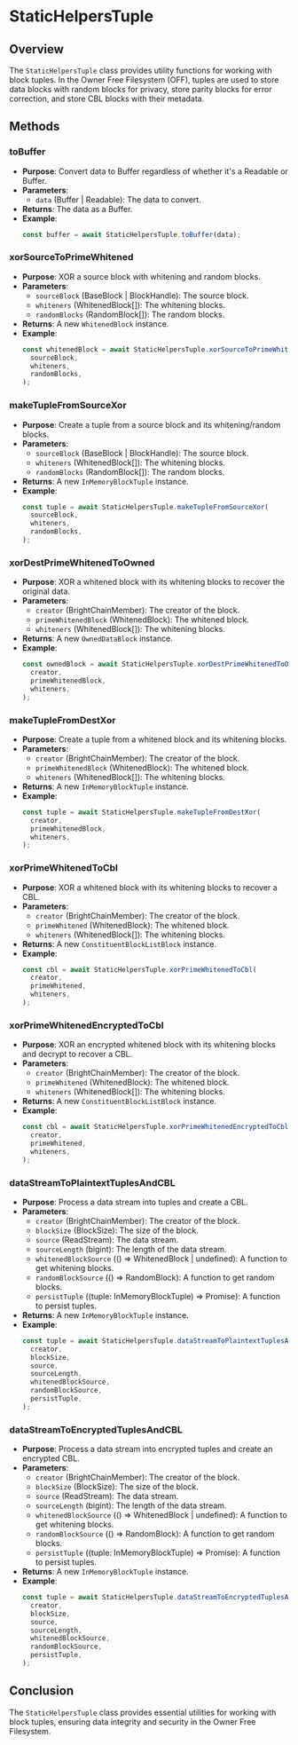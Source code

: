 # StaticHelpersTuple

## Overview

The `StaticHelpersTuple` class provides utility functions for working with block tuples. In the Owner Free Filesystem (OFF), tuples are used to store data blocks with random blocks for privacy, store parity blocks for error correction, and store CBL blocks with their metadata.

## Methods

### toBuffer

- **Purpose**: Convert data to Buffer regardless of whether it's a Readable or Buffer.
- **Parameters**:
  - `data` (Buffer | Readable): The data to convert.
- **Returns**: The data as a Buffer.
- **Example**:
  ```typescript
  const buffer = await StaticHelpersTuple.toBuffer(data);
  ```

### xorSourceToPrimeWhitened

- **Purpose**: XOR a source block with whitening and random blocks.
- **Parameters**:
  - `sourceBlock` (BaseBlock | BlockHandle): The source block.
  - `whiteners` (WhitenedBlock[]): The whitening blocks.
  - `randomBlocks` (RandomBlock[]): The random blocks.
- **Returns**: A new `WhitenedBlock` instance.
- **Example**:
  ```typescript
  const whitenedBlock = await StaticHelpersTuple.xorSourceToPrimeWhitened(
    sourceBlock,
    whiteners,
    randomBlocks,
  );
  ```

### makeTupleFromSourceXor

- **Purpose**: Create a tuple from a source block and its whitening/random blocks.
- **Parameters**:
  - `sourceBlock` (BaseBlock | BlockHandle): The source block.
  - `whiteners` (WhitenedBlock[]): The whitening blocks.
  - `randomBlocks` (RandomBlock[]): The random blocks.
- **Returns**: A new `InMemoryBlockTuple` instance.
- **Example**:
  ```typescript
  const tuple = await StaticHelpersTuple.makeTupleFromSourceXor(
    sourceBlock,
    whiteners,
    randomBlocks,
  );
  ```

### xorDestPrimeWhitenedToOwned

- **Purpose**: XOR a whitened block with its whitening blocks to recover the original data.
- **Parameters**:
  - `creator` (BrightChainMember): The creator of the block.
  - `primeWhitenedBlock` (WhitenedBlock): The whitened block.
  - `whiteners` (WhitenedBlock[]): The whitening blocks.
- **Returns**: A new `OwnedDataBlock` instance.
- **Example**:
  ```typescript
  const ownedBlock = await StaticHelpersTuple.xorDestPrimeWhitenedToOwned(
    creator,
    primeWhitenedBlock,
    whiteners,
  );
  ```

### makeTupleFromDestXor

- **Purpose**: Create a tuple from a whitened block and its whitening blocks.
- **Parameters**:
  - `creator` (BrightChainMember): The creator of the block.
  - `primeWhitenedBlock` (WhitenedBlock): The whitened block.
  - `whiteners` (WhitenedBlock[]): The whitening blocks.
- **Returns**: A new `InMemoryBlockTuple` instance.
- **Example**:
  ```typescript
  const tuple = await StaticHelpersTuple.makeTupleFromDestXor(
    creator,
    primeWhitenedBlock,
    whiteners,
  );
  ```

### xorPrimeWhitenedToCbl

- **Purpose**: XOR a whitened block with its whitening blocks to recover a CBL.
- **Parameters**:
  - `creator` (BrightChainMember): The creator of the block.
  - `primeWhitened` (WhitenedBlock): The whitened block.
  - `whiteners` (WhitenedBlock[]): The whitening blocks.
- **Returns**: A new `ConstituentBlockListBlock` instance.
- **Example**:
  ```typescript
  const cbl = await StaticHelpersTuple.xorPrimeWhitenedToCbl(
    creator,
    primeWhitened,
    whiteners,
  );
  ```

### xorPrimeWhitenedEncryptedToCbl

- **Purpose**: XOR an encrypted whitened block with its whitening blocks and decrypt to recover a CBL.
- **Parameters**:
  - `creator` (BrightChainMember): The creator of the block.
  - `primeWhitened` (WhitenedBlock): The whitened block.
  - `whiteners` (WhitenedBlock[]): The whitening blocks.
- **Returns**: A new `ConstituentBlockListBlock` instance.
- **Example**:
  ```typescript
  const cbl = await StaticHelpersTuple.xorPrimeWhitenedEncryptedToCbl(
    creator,
    primeWhitened,
    whiteners,
  );
  ```

### dataStreamToPlaintextTuplesAndCBL

- **Purpose**: Process a data stream into tuples and create a CBL.
- **Parameters**:
  - `creator` (BrightChainMember): The creator of the block.
  - `blockSize` (BlockSize): The size of the block.
  - `source` (ReadStream): The data stream.
  - `sourceLength` (bigint): The length of the data stream.
  - `whitenedBlockSource` (() => WhitenedBlock | undefined): A function to get whitening blocks.
  - `randomBlockSource` (() => RandomBlock): A function to get random blocks.
  - `persistTuple` ((tuple: InMemoryBlockTuple) => Promise<void>): A function to persist tuples.
- **Returns**: A new `InMemoryBlockTuple` instance.
- **Example**:
  ```typescript
  const tuple = await StaticHelpersTuple.dataStreamToPlaintextTuplesAndCBL(
    creator,
    blockSize,
    source,
    sourceLength,
    whitenedBlockSource,
    randomBlockSource,
    persistTuple,
  );
  ```

### dataStreamToEncryptedTuplesAndCBL

- **Purpose**: Process a data stream into encrypted tuples and create an encrypted CBL.
- **Parameters**:
  - `creator` (BrightChainMember): The creator of the block.
  - `blockSize` (BlockSize): The size of the block.
  - `source` (ReadStream): The data stream.
  - `sourceLength` (bigint): The length of the data stream.
  - `whitenedBlockSource` (() => WhitenedBlock | undefined): A function to get whitening blocks.
  - `randomBlockSource` (() => RandomBlock): A function to get random blocks.
  - `persistTuple` ((tuple: InMemoryBlockTuple) => Promise<void>): A function to persist tuples.
- **Returns**: A new `InMemoryBlockTuple` instance.
- **Example**:
  ```typescript
  const tuple = await StaticHelpersTuple.dataStreamToEncryptedTuplesAndCBL(
    creator,
    blockSize,
    source,
    sourceLength,
    whitenedBlockSource,
    randomBlockSource,
    persistTuple,
  );
  ```

## Conclusion

The `StaticHelpersTuple` class provides essential utilities for working with block tuples, ensuring data integrity and security in the Owner Free Filesystem.
